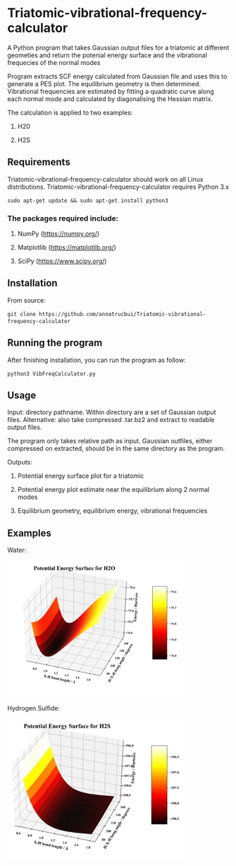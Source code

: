# Triatomic-vibrational-frequency-calculator
A Python program that takes Gaussian output files for a triatomic at different geometies and return the potenial energy surface and the vibrational frequecies of the normal modes

Program extracts SCF energy calculated from Gaussian file and uses this to generate a PES plot. The equilibrium geometry is then determined. 
Vibrational frequencies are estimated by fitting a quadratic curve along each normal mode and calculated by diagonalising the Hessian matrix.

The calculation is applied to two examples:
1. H20

2. H2S



## Requirements 

Triatomic-vibrational-frequency-calculator should work on all Linux distributions.
Triatomic-vibrational-frequency-calculator
requires Python 3.x

	sudo apt-get update && sudo apt-get install python3

### The packages required include:

1. NumPy (https://numpy.org/)

2. Matplotlib (https://matplotlib.org/)

3. SciPy (https://www.scipy.org/)


## Installation
From source:

	git clone https://github.com/annatrucbui/Triatomic-vibrational-frequency-calculator


## Running the program
After finishing installation, you can run the program as follow:

	python3 VibFreqCalculator.py


## Usage

Input: directory pathname. Within directory are a set of Gaussian output files. Alternative: also take compressed .tar.bz2 and extract to readable output files.

The program only takes relative path as input. Gaussian outfiles, either compressed on extracted, should be in the same directory as the program.


Outputs: 
1. Potential energy surface plot for a triatomic 

2. Potential energy plot estimate near the equilibrium along 2 normal modes

3. Equilibrium geometry, equilibrium energy, vibrational frequencies

## Examples

Water:

<p float="left">
  <img src="https://github.com/annatrucbui/triatomic-vibrational-frequency-calculator/blob/master/PESoutputs/H2O_PES.jpg?raw=true" width="400" />
</p>



Hydrogen Sulfide:

<p float="left">
  <img src="https://github.com/annatrucbui/triatomic-vibrational-frequency-calculator/blob/master/PESoutputs/H2S_PES.jpg?raw=true" width="400" />
</p>


